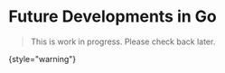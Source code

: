 # Future Developments in Go

> This is work in progress. Please check back later.
> 
{style="warning"}


